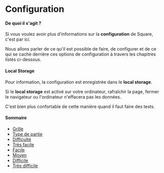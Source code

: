 # Configuration

#### De quoi il s'agit ?

Si vous voulez avoir plus d'informations sur la **configuration** de Square, c'est par ici.

Nous allons parler de ce qu'il est possible de faire, de configurer et de ce qui se cache derrière ces options de configuration à travers les chapitres listés ci-dessous.

#### Local Storage

Pour information, la configuration est enregistrée dans le **local storage**.

Si le **local storage** est activé sur votre ordinateur, rafraîchir la page, fermer le navigateur ou l'ordinateur n'effacera pas les données.

C'est bien plus confortable de cette manière quand il faut faire des tests.

#### Sommaire

- [Grille]({{site.baseUrl}}config/grid/)
- [Type de partie]({{site.baseUrl}}config/type/)
- [Difficulté]({{site.baseUrl}}config/level/)
- [Très facile]({{site.baseUrl}}config/very-easy/)
- [Facile]({{site.baseUrl}}config/easy/)
- [Moyen]({{site.baseUrl}}config/medium/)
- [Difficile]({{site.baseUrl}}config/hard/)
- [Très difficile]({{site.baseUrl}}config/very-hard/)
